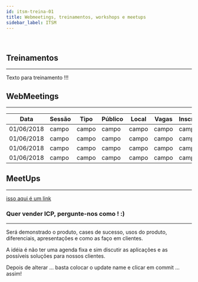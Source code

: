 ```yaml
---
id: itsm-treina-01
title: Webmeetings, treinamentos, workshops e meetups
sidebar_label: ITSM
---
```

<br />

## Treinamentos
-----------------------------------
Texto para treinamento !!! 

## WebMeetings
-----------------------------------
|Data|Sessão|Tipo|Público|Local|Vagas|Inscrição| 
|---|---|---|---|---|---|---|
|01/06/2018| campo | campo| campo | campo | campo | campo |
|01/06/2018| campo | campo| campo | campo | campo | campo |
|01/06/2018| campo | campo| campo | campo | campo | campo |
|01/06/2018| campo | campo| campo | campo | campo | campo |

## MeetUps
-----------------------------------
[isso aqui é um link](www.ibm.com)


### Quer vender ICP, pergunte-nos como ! :)
------------------------------------------------ 


Será demonstrado o produto, cases de sucesso, usos do produto, diferenciais, apresentações e como as faço em clientes.

A idéia é não ter uma agenda fixa e sim discutir as aplicações e as possíveis soluções para nossos clientes.

Depois de alterar ... basta colocar o update name e clicar em commit ... assim! 

<br />
